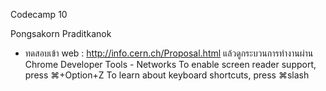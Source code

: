 Codecamp 10

Pongsakorn Praditkanok

- ทดสอบเข้า web : http://info.cern.ch/Proposal.html
แล้วดูกระบวนการทำงานผ่าน Chrome Developer Tools - Networks
To enable screen reader support, press ⌘+Option+Z To learn about keyboard shortcuts, press ⌘slash